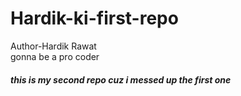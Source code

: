 # Hardik-ki-first-repo
Author-Hardik Rawat<br>
gonna be a pro coder
<h5>this is my second repo cuz i messed up the first one</h5>
